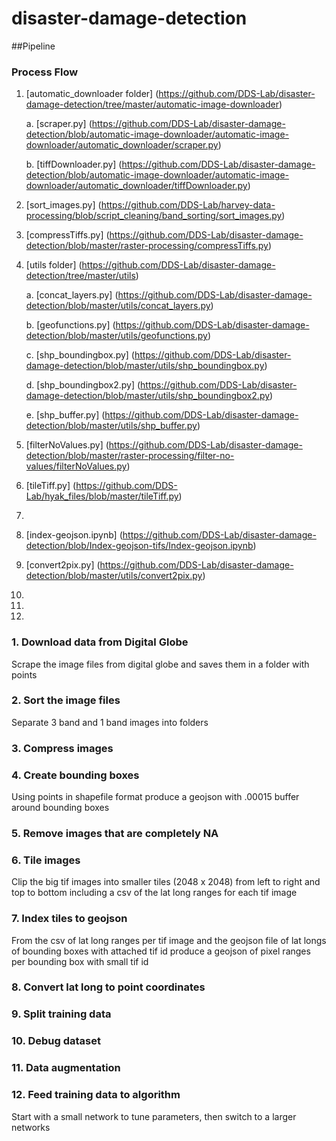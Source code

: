 # disaster-damage-detection

##Pipeline

### Process Flow

1. [automatic_downloader folder] (https://github.com/DDS-Lab/disaster-damage-detection/tree/master/automatic-image-downloader)

	a. [scraper.py] (https://github.com/DDS-Lab/disaster-damage-detection/blob/automatic-image-downloader/automatic-image-downloader/automatic_downloader/scraper.py)
	
	b. [tiffDownloader.py] (https://github.com/DDS-Lab/disaster-damage-detection/blob/automatic-image-downloader/automatic-image-downloader/automatic_downloader/tiffDownloader.py)

2. [sort_images.py] (https://github.com/DDS-Lab/harvey-data-processing/blob/script_cleaning/band_sorting/sort_images.py)

3. [compressTiffs.py] (https://github.com/DDS-Lab/disaster-damage-detection/blob/master/raster-processing/compressTiffs.py)

4. [utils folder] (https://github.com/DDS-Lab/disaster-damage-detection/tree/master/utils)

	a. [concat_layers.py] (https://github.com/DDS-Lab/disaster-damage-detection/blob/master/utils/concat_layers.py)

	b. [geofunctions.py] (https://github.com/DDS-Lab/disaster-damage-detection/blob/master/utils/geofunctions.py)

	c. [shp_boundingbox.py] (https://github.com/DDS-Lab/disaster-damage-detection/blob/master/utils/shp_boundingbox.py)

	d. [shp_boundingbox2.py] (https://github.com/DDS-Lab/disaster-damage-detection/blob/master/utils/shp_boundingbox2.py)

	e. [shp_buffer.py] (https://github.com/DDS-Lab/disaster-damage-detection/blob/master/utils/shp_buffer.py)

5. [filterNoValues.py] (https://github.com/DDS-Lab/disaster-damage-detection/blob/master/raster-processing/filter-no-values/filterNoValues.py)

6. [tileTiff.py] (https://github.com/DDS-Lab/hyak_files/blob/master/tileTiff.py)

7. 

8. [index-geojson.ipynb] (https://github.com/DDS-Lab/disaster-damage-detection/blob/Index-geojson-tifs/Index-geojson.ipynb)

9. [convert2pix.py] (https://github.com/DDS-Lab/disaster-damage-detection/blob/master/utils/convert2pix.py)

10.
11.
12.

### 1. Download data from Digital Globe

Scrape the image files from digital globe and saves them in a folder with points

### 2. Sort the image files

Separate 3 band and 1 band images into folders

### 3. Compress images

### 4. Create bounding boxes

Using points in shapefile format produce a geojson with .00015 buffer around bounding boxes

### 5. Remove images that are completely NA

### 6. Tile images

Clip the big tif images into smaller tiles (2048 x 2048) from left to right and top to bottom including a csv of the lat long ranges for each tif image

### 7. Index tiles to geojson

From the csv of lat long ranges per tif image and the geojson file of lat longs of bounding boxes with attached tif id produce a geojson of pixel ranges per bounding box with small tif id

### 8. Convert lat long to point coordinates

### 9. Split training data

### 10. Debug dataset

### 11. Data augmentation

### 12. Feed training data to algorithm

Start with a small network to tune parameters, then switch to a larger networks
